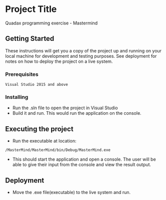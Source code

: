 # Project Title

Quadax programming exercise - Mastermind

## Getting Started

These instructions will get you a copy of the project up and running on your local machine for development and testing purposes. See deployment for notes on how to deploy the project on a live system.

### Prerequisites

```
Visual Studio 2015 and above
```

### Installing

* Run the .sln file to open the project in Visual Studio
* Build it and run. This would run the application on the console.

## Executing the project
* Run the executable at location: 
```
/MasterMind/MasterMind/bin/Debug/MasterMind.exe
```
* This should start the application and open a console. The user will be able to give their input from the console and view the result output.

## Deployment

* Move the .exe file(executable) to the live system and run.
